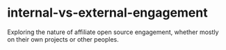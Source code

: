 # internal-vs-external-engagement
Exploring the nature of affiliate open source engagement, whether mostly on their own projects or other peoples.

